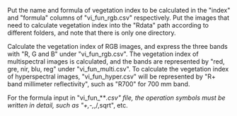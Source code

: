 Put the name and formula of vegetation index to be calculated in the "index" and "formula" columns of "vi_fun_rgb.csv" respectively.
Put the images that need to calculate vegetation index into the "Rdata" path according to different folders, and note that there is only one directory.

Calculate the vegetation index of RGB images, and express the three bands with "R, G and B" under "vi_fun_rgb.csv".
The vegetation index of multispectral images is calculated, and the bands are represented by "red, gre, nir, blu, reg" under "vi_fun_multi.csv".
To calculate the vegetation index of hyperspectral images, "vi_fun_hyper.csv" will be represented by "R+ band millimeter reflectivity", such as "R700" for 700 mm band.

For the formula input in "vi_fun_***.csv" file, the operation symbols must be written in detail, such as "+,-,*,/,sqrt", etc.
